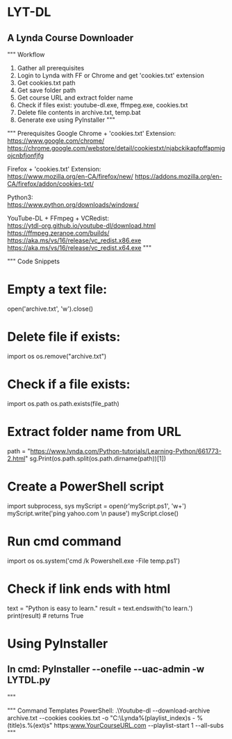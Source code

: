 # LYT-DL
A Lynda Course Downloader
---------------------------



""" Workflow
1. Gather all prerequisites
2. Login to Lynda with FF or Chrome and get 'cookies.txt' extension
3. Get cookies.txt path
4. Get save folder path
5. Get course URL and extract folder name
6. Check if files exist: youtube-dl.exe, ffmpeg.exe, cookies.txt
7. Delete file contents in archive.txt, temp.bat
8. Generate exe using PyInstaller
"""


""" Prerequisites
Google Chrome + 'cookies.txt' Extension:    
https://www.google.com/chrome/
https://chrome.google.com/webstore/detail/cookiestxt/njabckikapfpffapmjgojcnbfjonfjfg

Firefox + 'cookies.txt' Extension:    
https://www.mozilla.org/en-CA/firefox/new/
https://addons.mozilla.org/en-CA/firefox/addon/cookies-txt/

Python3:    
https://www.python.org/downloads/windows/

YouTube-DL + FFmpeg + VCRedist:    
https://ytdl-org.github.io/youtube-dl/download.html
https://ffmpeg.zeranoe.com/builds/
https://aka.ms/vs/16/release/vc_redist.x86.exe
https://aka.ms/vs/16/release/vc_redist.x64.exe
"""

""" Code Snippets
# Empty a text file:
open('archive.txt', 'w').close()


# Delete file if exists:
import os
os.remove("archive.txt")


# Check if a file exists:
import os.path
os.path.exists(file_path)


# Extract folder name from URL
path = "https://www.lynda.com/Python-tutorials/Learning-Python/661773-2.html"
sg.Print(os.path.split(os.path.dirname(path))[1])


# Create a PowerShell script
import subprocess, sys
myScript = open(r'myScript.ps1', 'w+')
myScript.write('ping yahoo.com \n pause')
myScript.close()


# Run cmd command
import os
os.system('cmd /k Powershell.exe -File temp.ps1')


# Check if link ends with html
text = "Python is easy to learn."
result = text.endswith('to learn.')
print(result) # returns True


# Using PyInstaller
## In cmd: PyInstaller --onefile --uac-admin -w LYTDL.py
"""

""" Command Templates
PowerShell:
.\Youtube-dl --download-archive archive.txt --cookies cookies.txt -o "C:\Lynda\%(playlist_index)s - %(title)s.%(ext)s" https:www.YourCourseURL.com --playlist-start 1 --all-subs
"""
